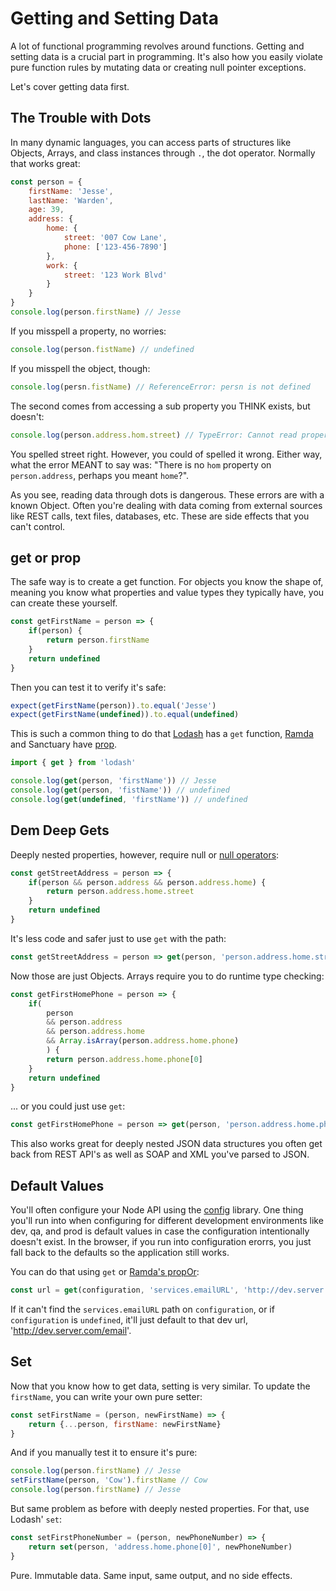 # Getting and Setting Data

A lot of functional programming revolves around functions. Getting and setting data is a crucial part in programming. It's also how you easily violate pure function rules by mutating data or creating null pointer exceptions.

Let's cover getting data first.

## The Trouble with Dots

In many dynamic languages, you can access parts of structures like Objects, Arrays, and class instances through `.`, the dot operator. Normally that works great:

```javascript
const person = {
    firstName: 'Jesse',
    lastName: 'Warden',
    age: 39,
    address: {
        home: {
            street: '007 Cow Lane',
            phone: ['123-456-7890']
        },
        work: {
            street: '123 Work Blvd'
        }
    }
}
console.log(person.firstName) // Jesse
```

If you misspell a property, no worries:

```javascript
console.log(person.fistName) // undefined
```

If you misspell the object, though:

```javascript
console.log(persn.fistName) // ReferenceError: persn is not defined
```

The second comes from accessing a sub property you THINK exists, but doesn't:

```javascript
console.log(person.address.hom.street) // TypeError: Cannot read property 'street' of undefined
```

You spelled street right. However, you could of spelled it wrong. Either way, what the error MEANT to say was: "There is no `hom` property on `person.address`, perhaps you meant `home`?".

As you see, reading data through dots is dangerous. These errors are with a known Object. Often you're dealing with data coming from external sources like REST calls, text files, databases, etc. These are side effects that you can't control.

## get or prop

The safe way is to create a get function. For objects you know the shape of, meaning you know what properties and value types they typically have, you can create these yourself.

```javascript
const getFirstName = person => {
    if(person) {
        return person.firstName
    }
    return undefined
}
```

Then you can test it to verify it's safe:

```javascript
expect(getFirstName(person)).to.equal('Jesse')
expect(getFirstName(undefined)).to.equal(undefined)
```

This is such a common thing to do that [Lodash](https://lodash.com/docs/4.17.10#get) has a `get` function, [Ramda](https://ramdajs.com/docs/#prop) and Sanctuary have [prop](https://sanctuary.js.org/#prop).

```javascript
import { get } from 'lodash'

console.log(get(person, 'firstName')) // Jesse
console.log(get(person, 'fistName')) // undefined
console.log(get(undefined, 'firstName')) // undefined
```

## Dem Deep Gets

Deeply nested properties, however, require null or [null operators](https://github.com/tc39/proposal-nullish-coalescing):

```javascript
const getStreetAddress = person => {
    if(person && person.address && person.address.home) {
        return person.address.home.street
    }
    return undefined
}
```

It's less code and safer just to use `get` with the path:

```javascript
const getStreetAddress = person => get(person, 'person.address.home.street')
```

Now those are just Objects. Arrays require you to do runtime type checking:

```javascript
const getFirstHomePhone = person => {
    if(
        person 
        && person.address 
        && person.address.home 
        && Array.isArray(person.address.home.phone)
        ) {
        return person.address.home.phone[0]
    }
    return undefined
}
```

... or you could just use `get`:

```javascript
const getFirstHomePhone = person => get(person, 'person.address.home.phone[0]')
```

This also works great for deeply nested JSON data structures you often get back from REST API's as well as SOAP and XML you've parsed to JSON.

## Default Values

You'll often configure your Node API using the [config](https://github.com/lorenwest/node-config) library. One thing you'll run into when configuring for different development environments like dev, qa, and prod is default values in case the configuration intentionally doesn't exist. In the browser, if you run into configuration erorrs, you just fall back to the defaults so the application still works. 

You can do that using `get` or [Ramda's propOr](https://ramdajs.com/docs/#propOr):

```javascript
const url = get(configuration, 'services.emailURL', 'http://dev.server.com/email')
```

If it can't find the `services.emailURL` path on `configuration`, or if `configuration` is `undefined`, it'll just default to that dev url, 'http://dev.server.com/email'.

## Set

Now that you know how to get data, setting is very similar. To update the `firstName`, you can write your own pure setter:

```javascript
const setFirstName = (person, newFirstName) => {
    return {...person, firstName: newFirstName}
}
```

And if you manually test it to ensure it's pure:

```javascript
console.log(person.firstName) // Jesse
setFirstName(person, 'Cow').firstName // Cow
console.log(person.firstName) // Jesse
```

But same problem as before with deeply nested properties. For that, use Lodash' `set`:

```javascript
const setFirstPhoneNumber = (person, newPhoneNumber) => {
    return set(person, 'address.home.phone[0]', newPhoneNumber)
}
```

Pure. Immutable data. Same input, same output, and no side effects.